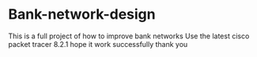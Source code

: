 # Bank-network-design
This is a full project of how to improve bank networks 
Use the latest cisco packet tracer 8.2.1
hope it work successfully thank you
